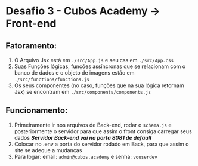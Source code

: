 # Desafio 3 - Cubos Academy -> Front-end

## Fatoramento:

1. O Arquivo Jsx está em `./src/App.js` e seu css em `./src/App.css`
2. Suas Funções lógicas, funções assíncronas que se relacionam com o banco de dados e o objeto de imagens estão em `./src/functions/functions.js`
3. Os seus componentes (no caso, funções que na sua lógica retornam Jsx) se encontram em `./src/components/components.js`

## Funcionamento:

1. Primeiramente ir nos arquivos de Back-end, rodar o `schema.js` e posteriormente o servidor para que assim o front consiga carregar seus dados
   **_Servidor Back-end vai na porta 8081 de default_**
2. Colocar no .env a porta do servidor rodado em Back, para que assim o site se adeque a mudanças
3. Para logar: email: `admin@cubos.academy` e senha: `vouserdev`
